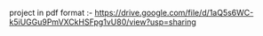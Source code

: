 project in pdf format :- https://drive.google.com/file/d/1aQ5s6WC-k5iUGGu9PmVXCkHSFpg1vU80/view?usp=sharing
